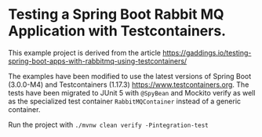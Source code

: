 # Testing a Spring Boot Rabbit MQ Application with Testcontainers.

This example project is derived from the article https://gaddings.io/testing-spring-boot-apps-with-rabbitmq-using-testcontainers/

The examples have been modified to use the latest versions of Spring Boot (3.0.0-M4) and Testcontainers (1.17.3) https://www.testcontainers.org.
The tests have been migrated to JUnit 5 with `@SpyBean` and Mockito verify as well as
the specialized test container `RabbitMQContainer` instead of a generic container. 

Run the project with `./mvnw clean verify -Pintegration-test`